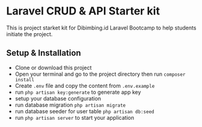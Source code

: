 # Laravel CRUD & API Starter kit

This is project starket kit for Dibimbing.id Laravel Bootcamp to help students initiate the project.

## Setup & Installation

+ Clone or download this project
+ Open your terminal and go to the project directory then run `composer install`
+ Create `.env` file and copy the content from `.env.example`
+ run `php artisan key:generate` to generate app key
+ setup your database configuration
+ run database migration `php artisan migrate`
+ run database seeder for user table `php artisan db:seed`
+ run `php artisan server` to start your application
